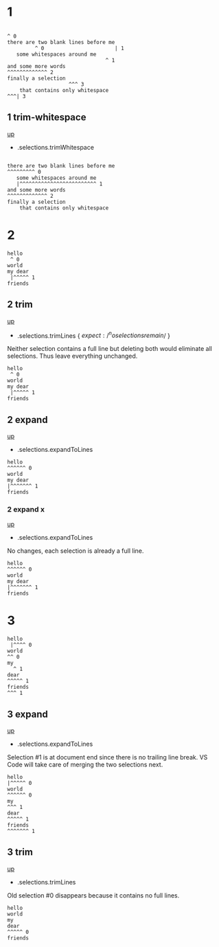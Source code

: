 # 1

```

^ 0
there are two blank lines before me
         ^ 0                       | 1
   some whitespaces around me    
                                ^ 1
and some more words
^^^^^^^^^^^^^ 2
finally a selection    
                    ^^^ 3
    that contains only whitespace
^^^| 3
```

## 1 trim-whitespace
[up](#1)

- .selections.trimWhitespace

```

there are two blank lines before me
^^^^^^^^^ 0
   some whitespaces around me    
   |^^^^^^^^^^^^^^^^^^^^^^^^^ 1
and some more words
^^^^^^^^^^^^^ 2
finally a selection    
    that contains only whitespace
```

# 2

```
hello
 ^ 0
world
my dear
 |^^^^^ 1
friends
```

## 2 trim
[up](#2)

- .selections.trimLines { $expect: /^no selections remain$/ }

Neither selection contains a full line but deleting both would eliminate all
selections. Thus leave everything unchanged.

```
hello
 ^ 0
world
my dear
 |^^^^^ 1
friends
```

## 2 expand
[up](#2)

- .selections.expandToLines

```
hello
^^^^^^ 0
world
my dear
|^^^^^^^ 1
friends
```

### 2 expand x
[up](#2-expand)

- .selections.expandToLines

No changes, each selection is already a full line.

```
hello
^^^^^^ 0
world
my dear
|^^^^^^^ 1
friends
```

# 3

```
hello
 |^^^^ 0
world
^^ 0
my
  ^ 1
dear
^^^^^ 1
friends
^^^ 1
```

## 3 expand
[up](#3)

- .selections.expandToLines

Selection #1 is at document end since there is no trailing line break.
VS Code will take care of merging the two selections next.

```
hello
|^^^^^ 0
world
^^^^^^ 0
my
^^^ 1
dear
^^^^^ 1
friends
^^^^^^^ 1
```

## 3 trim
[up](#3)

- .selections.trimLines

Old selection #0 disappears because it contains no full lines.

```
hello
world
my
dear
^^^^^ 0
friends
```
